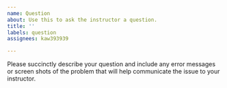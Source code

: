 ```yaml
---
name: Question
about: Use this to ask the instructor a question.
title: ''
labels: question
assignees: kaw393939

---
```


Please succinctly describe your question and include any error messages or screen shots of the problem that will help communicate the issue to your instructor.
